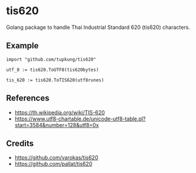 # tis620
Golang package to handle Thai Industrial Standard 620 (tis620) characters.

## Example
    import "github.com/tupkung/tis620"

    utf_8 := tis620.ToUTF8(tis620bytes)

    tis_620 := tis620.ToTIS620(utf8runes)

## References
* https://th.wikipedia.org/wiki/TIS-620
* https://www.utf8-chartable.de/unicode-utf8-table.pl?start=3584&number=128&utf8=0x

## Credits
* https://github.com/varokas/tis620
* https://github.com/pallat/tis620
